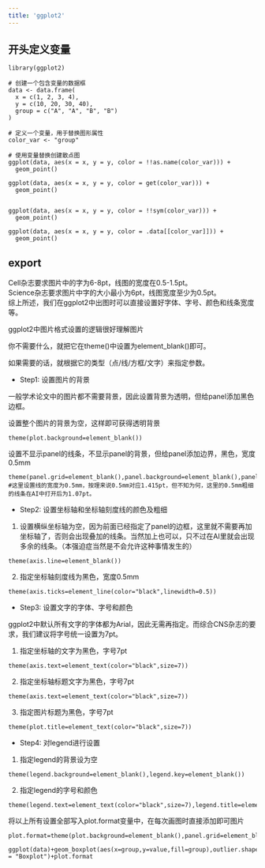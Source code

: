```yaml
---
title: 'ggplot2'
---
```


## 开头定义变量

```
library(ggplot2)

# 创建一个包含变量的数据框
data <- data.frame(
  x = c(1, 2, 3, 4),
  y = c(10, 20, 30, 40),
  group = c("A", "A", "B", "B")
)

# 定义一个变量，用于替换图形属性
color_var <- "group"

# 使用变量替换创建散点图
ggplot(data, aes(x = x, y = y, color = !!as.name(color_var))) +
  geom_point()
  
ggplot(data, aes(x = x, y = y, color = get(color_var))) +
  geom_point()


ggplot(data, aes(x = x, y = y, color = !!sym(color_var))) +
  geom_point()

ggplot(data, aes(x = x, y = y, color = .data[[color_var]])) +
  geom_point()
```

## export

Cell杂志要求图片中的字为6-8pt，线图的宽度在0.5-1.5pt。  
Science杂志要求图片中字的大小最小为6pt，线图宽度至少为0.5pt。  
综上所述，我们在ggplot2中出图时可以直接设置好字体、字号、颜色和线条宽度等。  

ggplot2中图片格式设置的逻辑很好理解图片

你不需要什么，就把它在theme()中设置为element_blank()即可。

如果需要的话，就根据它的类型（点/线/方框/文字）来指定参数。

- Step1: 设置图片的背景

一般学术论文中的图片都不需要背景，因此设置背景为透明，但给panel添加黑色边框。

设置整个图片的背景为空，这样即可获得透明背景
```
theme(plot.background=element_blank())
```

设置不显示panel的线条，不显示panel的背景，但给panel添加边界，黑色，宽度0.5mm
```
theme(panel.grid=element_blank(),panel.background=element_blank(),panel.border=element_rect(color="black",linewidth=0.5,fill=NA))
#这里设置线的宽度为0.5mm，按理来说0.5mm对应1.415pt，但不知为何，这里的0.5mm粗细的线条在AI中打开后为1.07pt。
```
- Step2: 设置坐标轴和坐标轴刻度线的颜色及粗细

1. 设置横纵坐标轴为空，因为前面已经指定了panel的边框，这里就不需要再加坐标轴了，否则会出现叠加的线条。当然加上也可以，只不过在AI里就会出现多余的线条。（本强迫症当然是不会允许这种事情发生的）
```
theme(axis.line=element_blank())
```

2. 指定坐标轴刻度线为黑色，宽度0.5mm
```
theme(axis.ticks=element_line(color="black",linewidth=0.5))
```
- Step3: 设置文字的字体、字号和颜色

ggplot2中默认所有文字的字体都为Arial，因此无需再指定。而综合CNS杂志的要求，我们建议将字号统一设置为7pt。

1. 指定坐标轴的文字为黑色，字号7pt
```
theme(axis.text=element_text(color="black",size=7))
```

2. 指定坐标轴标题文字为黑色，字号7pt
```
theme(axis.text=element_text(color="black",size=7))
```

3. 指定图片标题为黑色，字号7pt
```
theme(plot.title=element_text(color="black",size=7))
```
- Step4: 对legend进行设置

1. 指定legend的背景设为空
```
theme(legend.background=element_blank(),legend.key=element_blank())
```

2. 指定legend的字号和颜色
```
theme(legend.text=element_text(color="black",size=7),legend.title=element_text(color="black",size=7))
```
将以上所有设置全部写入plot.format变量中，在每次画图时直接添加即可图片
```
plot.format=theme(plot.background=element_blank(),panel.grid=element_blank(),panel.background=element_blank(),panel.border=element_rect(color="black",linewidth=0.5,fill=NA),axis.line=element_blank(),axis.ticks=element_line(color="black",linewidth=0.5),axis.text=element_text(color="black",size=7),axis.title=element_text(color="black",size=7),plot.title=element_text(color="black",size=7),legend.background=element_blank(),legend.key=element_blank(),legend.text=element_text(color="black",size=7),legend.title=element_text(color="black",size=7))

ggplot(data)+geom_boxplot(aes(x=group,y=value,fill=group),outlier.shape=NA)+labs(x="Group",y="Value",title = "Boxplot")+plot.format
```